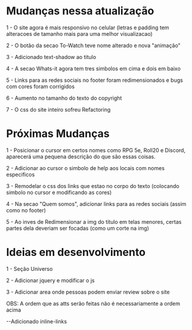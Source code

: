 # Mudanças nessa atualização

1 - O site agora é mais responsivo no celular (letras e padding tem alteracoes de tamanho mais para uma melhor visualizacao)

2 - O botão da secao To-Watch teve nome alterado e nova "animação"

3 - Adicionado text-shadow ao titulo

4 - A secao Whats-it agora tem tres simbolos em cima e dois em baixo

5 - Links para as redes sociais no footer foram redimensionados e bugs com cores foram corrigidos

6 - Aumento no tamanho do texto do copyright

7 - O css do site inteiro sofreu Refactoring

# Próximas Mudanças

1 - Posicionar o cursor em certos nomes como RPG 5e, Roll20 e Discord, aparecerá uma pequena descrição do que são essas coisas.

2 - Adicionar ao cursor o simbolo de help aos locais com nomes especificos

3 - Remodelar o css dos links que estao no corpo do texto (colocando simbolo no cursor e modificando as cores)

4 - Na secao "Quem somos", adicionar links para as redes sociais (assim como no footer)

5 - Ao inves de Redimensionar a img do titulo em telas menores, certas partes dela deveriam ser focadas (como um corte na img)

# Ideias em desenvolvimento

1 - Seção Universo

2 - Adicionar jquery e modificar o js

3 - Adicionar area onde pessoas podem enviar review sobre o site

OBS: A ordem que as atts serão feitas não é necessariamente a ordem acima

--Adicionado inline-links

